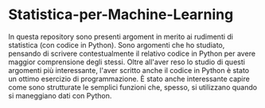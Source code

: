 # Statistica-per-Machine-Learning
In questa repository sono presenti argoment in merito ai rudimenti di statistica (con codice in Python).
Sono argomenti che ho studiato, pensando di scrivere contestualmente il relativo codice in Python per avere maggior comprensione degli stessi. 
Oltre all'aver reso lo studio di questi argomenti più interessante, l'aver scritto anche il codice in Python è stato un ottimo esercizio di programmazione. È stato anche interessante capire come sono strutturate le semplici funzioni che, spesso, si utilizzano quando si maneggiano dati con Python.


